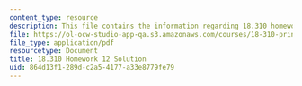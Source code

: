 ```yaml
---
content_type: resource
description: This file contains the information regarding 18.310 homework 12.
file: https://ol-ocw-studio-app-qa.s3.amazonaws.com/courses/18-310-principles-of-discrete-applied-mathematics-fall-2013/864d13f1289dc2a54177a33e8779fe79_MIT18_310F13_Homework12Sol.pdf
file_type: application/pdf
resourcetype: Document
title: 18.310 Homework 12 Solution
uid: 864d13f1-289d-c2a5-4177-a33e8779fe79
---
```

